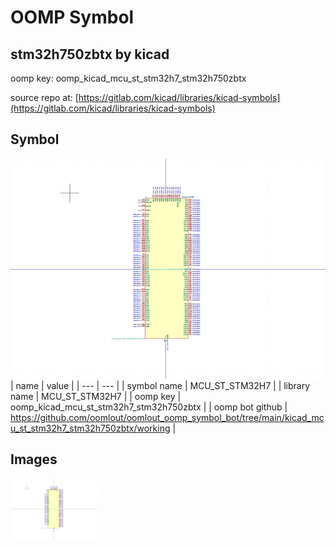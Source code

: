 # OOMP Symbol  
## stm32h750zbtx  by kicad  
  
oomp key: oomp_kicad_mcu_st_stm32h7_stm32h750zbtx  
  
source repo at: [https://gitlab.com/kicad/libraries/kicad-symbols](https://gitlab.com/kicad/libraries/kicad-symbols)  
## Symbol  
  
[![working.png](working_600.png)](working.png)  
| name | value | 
| --- | --- | 
| symbol name | MCU_ST_STM32H7 | 
| library name | MCU_ST_STM32H7 | 
| oomp key | oomp_kicad_mcu_st_stm32h7_stm32h750zbtx | 
| oomp bot github | https://github.com/oomlout/oomlout_oomp_symbol_bot/tree/main/kicad_mcu_st_stm32h7_stm32h750zbtx/working | 
## Images  
  
[![working.png](working_140.png)](working.png)  
